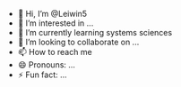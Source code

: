 - 👋 Hi, I’m @Leiwin5
- 👀 I’m interested in ...
- 🌱 I’m currently learning systems sciences 
- 💞️ I’m looking to collaborate on ...
- 📫 How to reach me
- 😄 Pronouns: ...
- ⚡ Fun fact: ...

<!---
Leiwin5/Leiwin5 is a ✨ special ✨ repository because its `README.md` (this file) appears on your GitHub profile.
You can click the Preview link to take a look at your changes.
--->
